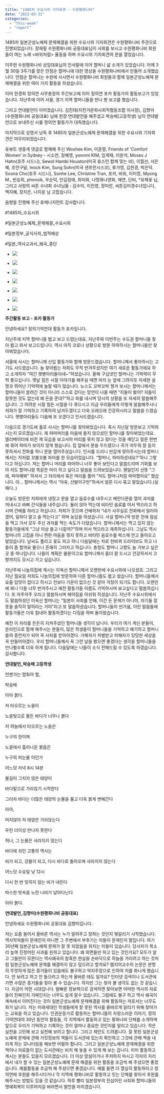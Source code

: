 ```yaml
---
title: "1485차 수요시위 기자회견 - 수원평화나비"
date: "2021-03-31"
categories: 
  - "this-week"
  - "report"
---
```


1485차 일본군성노예제 문제해결을 위한 수요시위 기자회견은 수원평화나비 주관으로 진행되었습니다. 장재필 수원평화나비 공동대표님이 사회를 보시고 수원평화나비 회원들이 여는 노래 <바위처럼> 율동을 하며 수요시위 기자회견의 문을 열었습니다.

이주현 수원평화나비 상임대표님의 인사말에 이어 할머니 삶 소개가 있었습니다. 어제 3월 30일 3주기를 맞은 안점순 할머니에 대한 영상을 수원평화나비에서 만들어 소개했습니다. 안점순 할머니는 수원에 사시면서 수원평화나비 회원들과 함께 일본군성노예제 문제해결을 위한 여러 가지 활동을 하셨습니다.

이어 한경희 정의연 사무총장의 주간보고에 이어 정의연 포카 활동가의 활동보고가 있었습니다. 지난주에 이어 서울, 경기 지역 할머니들을 만나 뵌 보고를 했습니다.

그리고 연대발언이 이어졌습니다. 김진태(자전거문화사회적협동조합 이사장), 김향미(수원평화나비 공동대표) 님에 현장 연대발언을 해주셨고 박승배(고등학생) 님이 연대발언으로 보내주신 시를 정의연 활동가가 대독했습니다.

마지막으로 성명서 낭독 후 1485차 일본군성노예제 문제해결을 위한 수요시위 기자회견은 마무리되었습니다.

유뷰트 생중계 댓글로 함께해 주신 Woohee Kim, 이훈렬, Friends of ‘Comfort Women’ in Sydney - 시소연, 장혜영, yoonmi KIM, 임계재, 이원석, Moses J Hahn(호주 시드니), Sewol Hambi Houston(미국 휴스턴 함께 맞는 비), 이월선, 서은혜, 조안구달, Inock Kim, Sung Sohn(미국 ​샌프란시스코), 류가영, 김현경, 박은덕, Soona Cho(​호주 시드니), Sonhe Lee, Christine Tran, 포카, 바위, 이미정, Myong M., 반승희, phonsik, 우순덕, 안김정애, 최미화, 나영화나영화, 채연, 단비, \*유채꽃 님, 그리고 사랑의 씨튼 수녀회 수녀님들 : 김수미, 이진영, 장미란, 씨튼김미경수녀입니다, 백지혜, 장지은, 나지윤 님 고맙습니다.

음향을 진행해 주신 휴매니지먼트 감사합니다.

#1485차\_수요시위

#일본군성노예제\_문제해결\_수요시위

#일본정부\_공식사죄\_법적배상

#일본\_역사교과서\_왜곡\_중단

- ![](https://r2.womenandwar.net/2021/04/크기변환IMGP2300.jpg)
    
- ![](https://r2.womenandwar.net/2021/04/크기변환IMGP2310.jpg)
    
- ![](https://r2.womenandwar.net/2021/04/크기변환IMGP2347.jpg)
    
- ![](https://r2.womenandwar.net/2021/04/크기변환IMGP2363.jpg)
    
- ![](https://r2.womenandwar.net/2021/04/크기변환IMGP2389.jpg)
    
- ![](https://r2.womenandwar.net/2021/04/크기변환IMGP2394.jpg)
    
- ![](https://r2.womenandwar.net/2021/04/크기변환IMGP2428.jpg)
    

**주간활동 보고 - 포카 활동가**

안녕하세요? 정의기억연대 활동가 포카입니다.

지난주에 지역 할머니들 뵙고 보고 드렸는데요, 지난주와 이번주는 수도권 할머니들 찾아 뵙고 와서 보고드립니다. 역시 아직 코로나 상황으로 방문 허락하시는 할머니들만 찾아뵈었습니다.

서울에 사시는 할머니께 신입 활동가와 함께 방문드렸습니다. 할머니께서 좋아하시는 고기도 사드렸습니다. 늘 찾아뵙는 저희도 무척 반겨주셨지만 여기 새로운 활동가에요 하고 소개하자 “여긴 햇병아리들이네~”하셨습니다. 올해 구십넷인 할머니는 기억력이 무척 좋으십니다. 옛날 힘든 시절 이야기를 해주실 때면 마치 눈 앞에 그려지듯 자세한 설명과 뛰어난 기억력에 놀랄 때가 많습니다. 뉴스도 꼬박꼬박 챙겨 보시는 할머니께서는 할머니들이 끌려간 것이 아니라 스스로 갔다는 망언이 나올 때면 “지들이 봤어? 지들이 잘못한 것도 없는데 왜 돈을 준대?”하고 화를 내시며 당시의 상황을 또 자세히 말씀해주십니다. 그 어려운 시절 힘든 시절을 다 겪으시고 지금 우리들에게 이렇게 말씀해주시니 저희가 잘 기억하고 기록하여 남겨두겠다고 더욱 오래오래 건강하시라고 말씀을 드렸습니다. 햇병아리들도 다음에 또 오겠다고 인사드렸습니다.

다음으로 경기도에 홀로 사시는 할머니를 찾아뵈었습니다. 혹시 지난달 방문보고 기억하시는지 모르겠습니다. 제 파마머리를 마음에 들지 않으셨던 할머니를 찾아뵈었는데요. 엘리베이터에 비친 제 모습을 보고서야 머리를 묶지 않고 왔다는 것을 깨닫고 얼른 한번에 묶어 파마가 보이지 않게 했습니다. 집 앞에서 문을 두드렸으나 귀가 어두워 잘 듣지 못하셔서 전화를 하니 문을 열어주셨습니다. 인사를 드리니 반갑게 맞아주시는데 할머니께서는 저처럼 꼬불꼬불 파마를 한 모습이었습니다. “할머니, 파마하셨네요?”하니 그렇다고 하십니다. 저는 할머니 머리를 파마하니 너무 좋아 보인다고 말씀드리며 기회를 보아 저도 할머니랑 똑같은 머리 하고 싶다고 말씀을 드려보았습니다. 웬일인지 선뜻 “그래, 파마해봐” 하셔서 그 자리에서 묶은 머리를 풀어 “저도 할머니처럼 파마했어요” 했습니다. 아... 할머니께서는 역시 “아유, 산발이구만”하셔서 얼른 다시 묶고 말았습니다.(실패다..)

오늘도 방문한 저희에게 냉장고 문을 열고 음료수를 내주시고 베란다문을 열어 과자를 꺼내시고 바삐 간식들을 내주십니다. 둘러 앉아 먹는데 비타민 음료를 어서 먹으라고 하시며 건배를 하라고 하십니다. 저희가 웃으며 건배하자 “내가 사무실로 전화해서 일러야겠어, 일하다 말고 술 먹는다고” 하며 농담을 하셨습니다. 사실 할머니댁 방문 전에 점심을 먹고 가서 모두 주신 과자를 먹는 속도가 더뎠습니다. 할머니께서는 먹고 있지 않는 활동가들에게 “그냥 이상 들고 나갈까?”하며 어서 먹으라고 재촉하십니다. 그날도 역시 할머니의 고집을 아니 찐한 마음을 꺾지 못하고 비타민 음료수를 박스채 안고 돌아오고 말았습니다. 날씨도 풀리고 꽃도 피고 하니 다음달에는 차로 한바퀴 드라이브도 하고 나들이 좀 할까요 물으니 흔쾌히 그러자고 하십니다. 충청도 할머니 고향도 늘 가보고 싶은 곳 중 하나입니다. 나들이 계획은 물론이고요 할머니께서 좀더 잘 드시고 건강하셔서 고향까지도 모시고 가고 싶습니다.

지난주에 나눔의집에 계시는 이옥선 할머니께서 오랜만에 수요시위에 나오셨죠. 그리고 지난 월요일 저희도 나눔의집에 방문하여 다른 할머니들도 뵙고 왔습니다. 할머니들께서 요즘 입맛이 없다고 하시고 전보다 기운이 없으신 것 같아 걱정이 되기도 합니다. 오랜만에 뵈니 다들 너무 반겨주시고 예전 활동가들 이름도 기억하시며 보고싶다고 말씀하십니다. 또 자주자주 오라고 말씀하시며 헤어짐을 아쉬워 하셨습니다. 지난주 수요시위에서도 말씀하셨던 이옥선 할머니는 “일본이 사죄를 안해, 이건 돈 문제가 아니야, 자기들 잘못을 솔직히 말하라는 거야”라고 또 말씀하셨습니다. 할머니들의 반가움, 이런 말씀들에 활동가들은 더욱 힘내어 활동하겠다는 다짐을 하며 돌아왔습니다.

예전 이 자리를 든든히 지켜주셨던 할머니들 생각이 납니다. 우리가 여기 계신 분들이, 온라인으로 함께 해주시는 분들이, 많은 학생들이 할머니들을 기억하고 얘기하고 할머니들의 증언자가 되어 꼭 사죄를 받아야겠다. 가해자가 처벌받고 피해자가 당당한 세상을 꼭 만들어야겠다. 우리 할머니들께서 꼭 그런 날을 봤으면 좋겠다는 생각을 할머니들을 만나뵐수록 더욱 하게 됩니다. 다음달에는 나들이 소식 전해드릴 수 있도록 하겠습니다. 감사합니다.

**연대발언\_박승배 고등학생**

언젠가는 멈춰야 할,

박승배

아아 붉다.

저 타오르는 노을이

노을빛으로 물든 바다가 너무나 붉다

저 하늘에서 타오르는 노을은

누구의 한이며

노을에서 흘러나온 붉음은

누구의 피눈물 이던가

어느덧 저녁 8시 14분

불길이 그치지 않은 태양이

바다밑으로 가라앉기 시작한다

그러자 바다는 더많은 태양의 눈물을 품고 더욱 붉게 변해간다

아아,

머지않아 저 태양은 가라앉는다

우린 더이상 만나지 못한다

허나, 그 눈물은 사라지지 않는다

바다에 섞인 고통의 역사는

비가 되고, 강물이 되고, 다시 바다로 돌아오며 사라지지 않는다

어느덧 수요일 낮 12시

다시 한 번 잊히지 않는 비가 내린다

따스한 빗속을 노란 나비가 날아다닌다

아아 붉다.

**연대발언\_김향미(수원평화나비 공동대표)**

안녕하세요 수원평화나비 공동대표 김향미입니다.

저는 요즘 들어서 올바른 역사는 누가 알려주고 정하는 것인지 헷갈리기 시작했습니다. 역사학자들이 문제인지 아니면 그 주변에서 부추기는 자들이 문제인지 말입니다. 여기 30년째 일본군성노예제 문제가 잘 못 되었음을 외치는 이들이 있습니다. 당사자가 목소리 높여 진정어린 사과를 원하고 있습니다. 왜 외면들만 하고 있는 것인가요? 모두가 알고 그들만이 모른다는 역사왜곡의 참혹한 현실을 손바닥으로 하늘을 가리려고 하는 것처럼 일본군성노예제 문제를 해결하지 않고 덮으려고 할까요? 램지어교수의 논문은 분명히 뚜렷하게 많은 증거들이 있음에도 불구하고 억지주장으로 인하여 저를 화나게 했습니다. 안 보려고 하고 안 들으려고 하는게 올바른 태도 일까요? 인터넷 검색이나 도서관에 가면 수많은 증거들을 찾아 볼 수 있습니다. 하지만 그는 찾아 볼 생각도 없는 것 같습니다. 지금이 어떤 시대입니다. 발빠른 정보력으로 검색하면 찾아보면 어떠한 역사의 자료들이 진짜인지 가짜인지는 너무도 쉽게 알수 있습니다. 그럼에도 불구 하고 역사 왜곡이 계속에서 이어진다는 것이 일본군성노예제 문제해결을 위해 활동하는 저로서는 너무도 화가 납니다. 저는 미래세대인 학생들에게 잘 못된 역사를 올바르게 알리기 위해 찾아가는 교육을 하고 있습니다. 인권운동가로 활동하는 할머니들의 자랑스러운 이야기, 정의기억연대의 30년 동안의 활동들, 각 지역에서 활동하고 있는 평화나비 단체를 소개하며 앞으로 우리가 기억하고 기록하는 것이 얼마나 중요한 것인지를 알리고 있습니다. 작은 실천을 고민해 보고 실천해 보려고 합니다. 그리고 제안도 드려봅니다. 잘 못된 일본군성노예제 문제에 관해 거짓정보의 책들이 도서관에 있는지 확인하고 그것에 관해 책을 내리게 하는 모니터링을 해보면 어떨까 합니다. 그리고 일본군성노예제 문제해결을 위한 책이나 자료들이 없는 도서관에는 비치 해 놓을 수 있게 해 보는 겁니다. 이미 활동하고 계시는 분들도 있을지 모르겠습니다. 더 이상 망설이거나 주저하지 마시고 각자의 자리에서 내가 할 수 있는 일본군성노예제 문제 해결을 위한 활동을 조금씩 해 주셨으면 좋겠습니다. 예를활동을 조금씩 해 주셨으면 좋겠습니다. 예를 들면 더 열심히 활동하라고 정의연에 후원을 해주시다거나 각 지역에 평화나비로 활동하고 잇는 단체를 찾아서 후원를 해주시는 방법도 있을 것 같습니다. 하루 빨리 일본정부의 진심어린 사죄와 할머니들의 명예회복이 이루어지길 바라면서 발언을 마치겠습니다.
